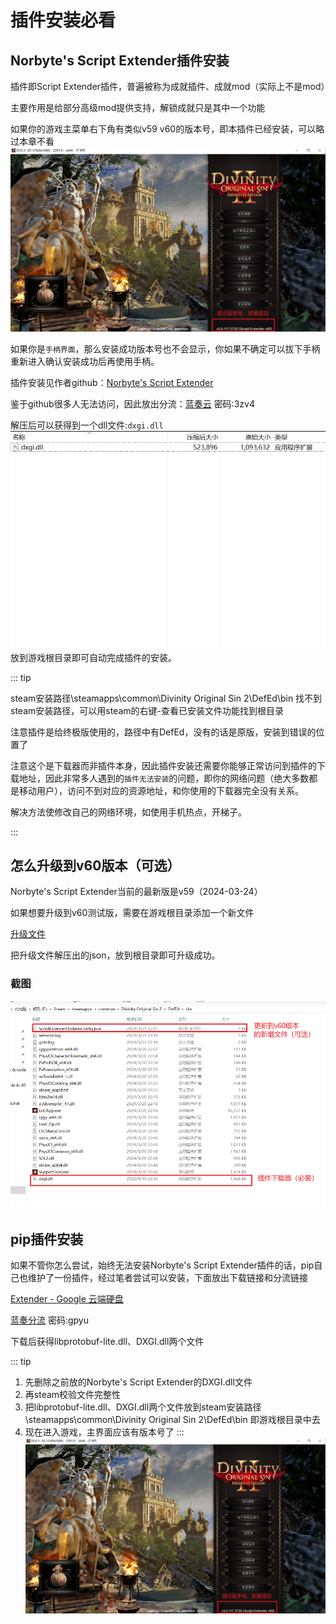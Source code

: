 # 插件安装必看

## Norbyte's Script Extender插件安装

插件即Script Extender插件，普遍被称为成就插件、成就mod（实际上不是mod）

主要作用是给部分高级mod提供支持，解锁成就只是其中一个功能

如果你的游戏主菜单右下角有类似v59 v60的版本号，即本插件已经安装，可以略过本章不看
![image-20240323101510281](../static/image-20240323101510281.png)

如果你是`手柄界面`，那么安装成功版本号也不会显示，你如果不确定可以拔下手柄重新进入确认安装成功后再使用手柄。

插件安装见作者github：[Norbyte's Script Extender](https://github.com/Norbyte/ositools/releases)

鉴于github很多人无法访问，因此放出分流：[蓝奏云](https://wwp.lanzoum.com/ioZqK1s534if) 密码:3zv4

解压后可以获得到一个dll文件:`dxgi.dll`
![image-20240323101436567](../static/image-20240323101436567.png)
放到游戏根目录即可自动完成插件的安装。

::: tip

steam安装路径\steamapps\common\Divinity Original Sin 2\DefEd\bin
找不到steam安装路径，可以用steam的右键-查看已安装文件功能找到根目录

注意插件是给终极版使用的，路径中有DefEd，没有的话是原版，安装到错误的位置了

注意这个是下载器而非插件本身，因此插件安装还需要你能够正常访问到插件的下载地址，因此非常多人遇到的`插件无法安装`的问题，即你的网络问题（绝大多数都是移动用户），访问不到对应的资源地址，和你使用的下载器完全没有关系。

解决方法使修改自己的网络环境，如使用手机热点，开梯子。

:::

## 怎么升级到v60版本（可选）
Norbyte's Script Extender当前的最新版是v59（2024-03-24）

如果想要升级到v60测试版，需要在游戏根目录添加一个新文件

[升级文件](https://wwp.lanzoum.com/iTN9C1s5azrc)

把升级文件解压出的json，放到根目录即可升级成功。

### 截图
![image-20240323101452109](../static/image-20240323101452109.png)

## pip插件安装

如果不管你怎么尝试，始终无法安装Norbyte's Script Extender插件的话，pip自己也维护了一份插件，经过笔者尝试可以安装，下面放出下载链接和分流链接

[Extender - Google 云端硬盘](https://drive.google.com/drive/folders/1I2ZXjbDkZW-WCdC_-EBNQvimHVHssL7m)

[蓝奏分流](https://wwp.lanzoum.com/iQo2x1saofba) 密码:gpyu

下载后获得libprotobuf-lite.dll、DXGI.dll两个文件

::: tip
1. 先删除之前放的Norbyte's Script Extender的DXGI.dll文件
2. 再steam校验文件完整性
3. 把libprotobuf-lite.dll、DXGI.dll两个文件放到steam安装路径\steamapps\common\Divinity Original Sin 2\DefEd\bin 即游戏根目录中去
4. 现在进入游戏，主界面应该有版本号了
:::
![image-20240323101510281](../static/image-20240323101510281.png)